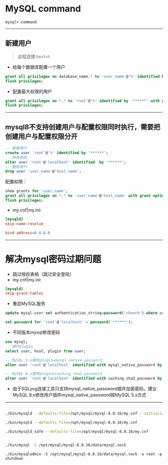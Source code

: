 # MySQL command

`mysql> command`

---
## 新建用户
> 远程连接:`host=%`

- 给每个数据库配置一个用户
```sql
grant all privileges on database_name.* to 'user_name'@'%' identified by '******' with grant option;
flush privileges;
```

- 配置最大权限的用户
```sql
grant all privileges on *.* to 'root'@'%' identified by '******' with grant option;
flush privileges;
```

---
## mysql8不支持创建用户与配置权限同时执行，需要把创建用户与配置权限分开

```sql
-- 新建用户
create user 'root'@'%' identified by '******';
-- 修改密码
alter user 'root'@'localhost' identified  by '******';
-- 删除用户
drop user 'user_name'@'host_name';
```

配置权限：
```sql
show grants for 'user_name';
grant all privileges on *.* to 'user_name'@'host_name' with grant option;
flush privileges;
```

- my.cnf|my.ini:
```ini
[mysqld]
skip-name-resolve

bind-address=0.0.0.0
```


---

# 解决mysql密码过期问题

- 跳过授权表格（跳过安全登陆）
- my.cnf|my.ini:
```ini
[mysqld]
skip-grant-tables
```
- 重启MySQL服务
```sql
update mysql.user set authentication_string=password('chench') where user='root';

set password for 'root'@'localhost' = password('******');
```


- 不同版本mysql修改密码
```sql
use mysql;
-- 插件plugin
select user, host, plugin from user;

-- MySQL 5.x插件plugin=mysql_native_password
alter user 'root'@'localhost' identified with mysql_native_password by 'chench';

-- MySQL 8.x插件plugin=caching_sha2_password
alter user 'root'@'localhost' identified with caching_sha2_password by 'chench';
```

- 由于SQLyog连接工具只支持mysql_native_password插件加密密码，建议MySQL 8.x修改用户插件mysql_native_password按MySQL 5.x方式




---



```sh

./bin/mysqld --defaults-file=/opt/mysql/mysql-8.0.16/my.cnf --initialize --console

./bin/mysqld --defaults-file=/opt/mysql/mysql-8.0.16/my.cnf

./bin/mysqld_safe --defaults-file=/opt/mysql/mysql-8.0.16/my.cnf


./bin/mysql -S /opt/mysql/mysql-8.0.16/data/mysql.sock
```


```
./bin/mysqladmin -S /opt/mysql/mysql-8.0.16/data/mysql.sock -u root -p shutdown



```